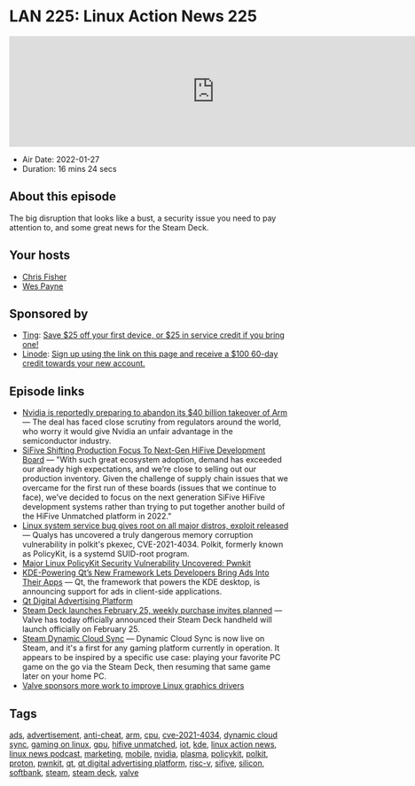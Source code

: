 # LAN 225: Linux Action News 225

<iframe src="https://player.fireside.fm/v2/DAcK9LdX+fOXhss5s?theme=dark" width="740" height="200" frameborder="0" scrolling="no"></iframe>

* Air Date: 2022-01-27
* Duration: 16 mins 24 secs

## About this episode

The big disruption that looks like a bust, a security issue you need to pay attention to, and some great news for the Steam Deck.

## Your hosts
* [Chris Fisher](https://linuxactionnews.com/hosts/chris)
* [Wes Payne](https://linuxactionnews.com/hosts/wes)

## Sponsored by

  * [Ting](https://linux.ting.com): [Save $25 off your first device, or $25 in service credit if you bring one!](https://linux.ting.com)
  * [Linode](http://linode.com/lan): [Sign up using the link on this page and receive a $100 60-day credit towards your new account. ](http://linode.com/lan)



## Episode links

  * [Nvidia is reportedly preparing to abandon its $40 billion takeover of Arm](https://www.cnbc.com/2022/01/25/nvidia-preparing-to-abandon-arm-takeover-bloomberg-reports.html "Nvidia is reportedly preparing to abandon its $40 billion takeover of Arm") — The deal has faced close scrutiny from regulators around the world, who worry it would give Nvidia an unfair advantage in the semiconductor industry.
  * [SiFive Shifting Production Focus To Next-Gen HiFive Development Board](https://www.phoronix.com/scan.php?page=news_item&px=SiFive-2022-Focus "SiFive Shifting Production Focus To Next-Gen HiFive Development Board") — "With such great ecosystem adoption, demand has exceeded our already high expectations, and we’re close to selling out our production inventory. Given the challenge of supply chain issues that we overcame for the first run of these boards (issues that we continue to face), we’ve decided to focus on the next generation SiFive HiFive development systems rather than trying to put together another build of the HiFive Unmatched platform in 2022."
  * [Linux system service bug gives root on all major distros, exploit released](https://www.bleepingcomputer.com/news/security/linux-system-service-bug-gives-root-on-all-major-distros-exploit-released/ "Linux system service bug gives root on all major distros, exploit released") — Qualys has uncovered a truly dangerous memory corruption vulnerability in polkit's pkexec, CVE-2021-4034. Polkit, formerly known as PolicyKit, is a systemd SUID-root program. 
  * [Major Linux PolicyKit Security Vulnerability Uncovered: Pwnkit](https://linux.slashdot.org/story/22/01/25/2259214/major-linux-policykit-security-vulnerability-uncovered-pwnkit "Major Linux PolicyKit Security Vulnerability Uncovered: Pwnkit")
  * [KDE-Powering Qt’s New Framework Lets Developers Bring Ads Into Their Apps](https://www.neowin.net/news/ads-may-be-coming-to-kde-the-popular-linux-desktop/ "KDE-Powering Qt’s New Framework Lets Developers Bring Ads Into Their Apps") — Qt, the framework that powers the KDE desktop, is announcing support for ads in client-side applications.
  * [Qt Digital Advertising Platform](https://www.qt.io/product/digital-advertising "Qt Digital Advertising Platform")
  * [Steam Deck launches February 25, weekly purchase invites planned](https://www.gamingonlinux.com/2022/01/steam-deck-launches-february-25/ "Steam Deck launches February 25, weekly purchase invites planned") — Valve has today officially announced their Steam Deck handheld will launch officially on February 25.
  * [Steam Dynamic Cloud Sync](https://steamcommunity.com/groups/steamworks/announcements/detail/3142949576401813670 "Steam Dynamic Cloud Sync") — Dynamic Cloud Sync is now live on Steam, and it's a first for any gaming platform currently in operation. It appears to be inspired by a specific use case: playing your favorite PC game on the go via the Steam Deck, then resuming that same game later on your home PC.
  * [Valve sponsors more work to improve Linux graphics drivers](https://www.gamingonlinux.com/2022/01/valve-sponsors-more-work-to-improve-linux-graphics-drivers/ "Valve sponsors more work to improve Linux graphics drivers")



## Tags

[ads](https://linuxactionnews.com/tags/ads), [advertisement](https://linuxactionnews.com/tags/advertisement), [anti-cheat](https://linuxactionnews.com/tags/anti-cheat), [arm](https://linuxactionnews.com/tags/arm), [cpu](https://linuxactionnews.com/tags/cpu), [cve-2021-4034](https://linuxactionnews.com/tags/cve-2021-4034), [dynamic cloud sync](https://linuxactionnews.com/tags/dynamic%20cloud%20sync), [gaming on linux](https://linuxactionnews.com/tags/gaming%20on%20linux), [gpu](https://linuxactionnews.com/tags/gpu), [hifive unmatched](https://linuxactionnews.com/tags/hifive%20unmatched), [iot](https://linuxactionnews.com/tags/iot), [kde](https://linuxactionnews.com/tags/kde), [linux action news](https://linuxactionnews.com/tags/linux%20action%20news), [linux news podcast](https://linuxactionnews.com/tags/linux%20news%20podcast), [marketing](https://linuxactionnews.com/tags/marketing), [mobile](https://linuxactionnews.com/tags/mobile), [nvidia](https://linuxactionnews.com/tags/nvidia), [plasma](https://linuxactionnews.com/tags/plasma), [policykit](https://linuxactionnews.com/tags/policykit), [polkit](https://linuxactionnews.com/tags/polkit), [proton](https://linuxactionnews.com/tags/proton), [pwnkit](https://linuxactionnews.com/tags/pwnkit), [qt](https://linuxactionnews.com/tags/qt), [qt digital advertising platform](https://linuxactionnews.com/tags/qt%20digital%20advertising%20platform), [risc-v](https://linuxactionnews.com/tags/risc-v), [sifive](https://linuxactionnews.com/tags/sifive), [silicon](https://linuxactionnews.com/tags/silicon), [softbank](https://linuxactionnews.com/tags/softbank), [steam](https://linuxactionnews.com/tags/steam), [steam deck](https://linuxactionnews.com/tags/steam%20deck), [valve](https://linuxactionnews.com/tags/valve)